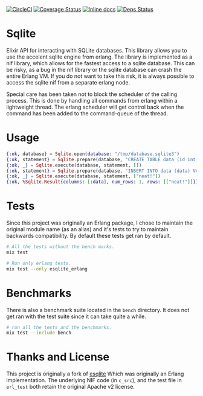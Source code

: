 [![CircleCI](https://circleci.com/gh/Sqlite-Ecto/esqlite.svg?style=svg)](https://circleci.com/gh/Sqlite-Ecto/esqlite)
[![Coverage Status](https://coveralls.io/repos/github/Sqlite-Ecto/esqlite/badge.svg?branch=master)](https://coveralls.io/github/Sqlite-Ecto/esqlite?branch=master)
[![Inline docs](http://inch-ci.org/github/connorrigby/esqlite.svg?branch=master)](http://inch-ci.org/github/connorrigby/esqlite)
[![Deps Status](https://beta.hexfaktor.org/badge/all/github/Sqlite-Ecto/esqlite.svg)](https://beta.hexfaktor.org/github/Sqlite-Ecto/esqlite)

# Sqlite
Elixir API for interacting with SQLite databases.
This library allows you to use the accelent sqlite engine from
erlang. The library is implemented as a nif library, which allows for
the fastest access to a sqlite database. This can be risky, as a bug
in the nif library or the sqlite database can crash the entire Erlang
VM. If you do not want to take this risk, it is always possible to
access the sqlite nif from a separate erlang node.

Special care has been taken not to block the scheduler of the calling
process. This is done by handling all commands from erlang within a
lightweight thread. The erlang scheduler will get control back when
the command has been added to the command-queue of the thread.

# Usage
```elixir
{:ok, database} = Sqlite.open(database: "/tmp/database.sqlite3")
{:ok, statement} = Sqlite.prepare(database, "CREATE TABLE data (id int, data text)")
{:ok, _} = Sqlite.execute(database, statement, [])
{:ok, statement} = Sqlite.prepare(database, "INSERT INTO data (data) VALUES ($1)")
{:ok, _} = Sqlite.execute(database, statement, ["neat!"])
{:ok, %Sqlite.Result{columns: [:data], num_rows: 1, rows: [["neat!"]]}} = Sqlite.query(database, "SELECT data FROM data", [])
```

# Tests
Since this project was originally an Erlang package, I chose to maintain the
original module name (as an alias) and it's tests to try to maintain
backwards compatibility. By default these tests get ran by default.

```bash
# All the tests without the bench marks.
mix test

# Run only erlang tests.
mix test --only esqlite_erlang
```

# Benchmarks
There is also a benchmark suite located in the `bench` directory.
It does not get ran with the test suite since it can take quite a while.

```bash
# run all the tests and the benchmarks.
mix test --include bench
```

# Thanks and License
This project is originally a fork of [esqlite](https://github.com/mmzeeman/esqlite)
Which was originally an Erlang implementation. The underlying NIF code (in `c_src`),
and the test file in `erl_test` both retain the original Apache v2 license.
